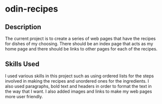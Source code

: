 # odin-recipes
## Description

The current project is to create a series of web pages that have the recipes for dishes of my choosing. There should be an index page that acts as my home page and there should be links to other pages for each of the recipes. 

## Skills Used

I used various skills in this project such as using ordered lists for the steps involved in making the recipes and unordered ones for the ingredients. I also used paragraphs, bold text and headers in order to format the text in the way that I want. I also added images and links to make my web pages more user friendly.